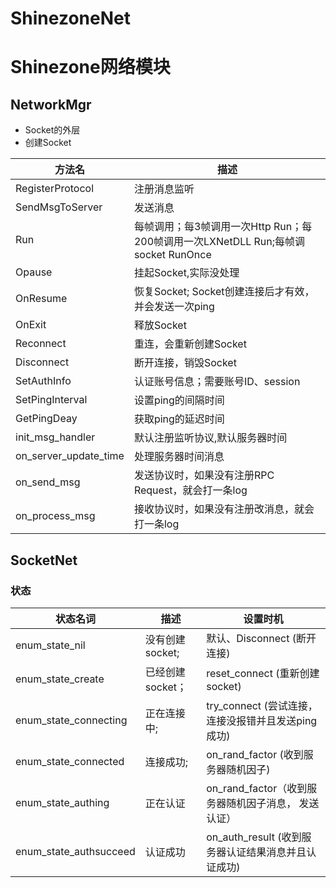 # ShinezoneNet
Shinezone网络模块
=======




## NetworkMgr
* Socket的外层
* 创建Socket


| 方法名					| 描述																		|
| ---------------------	| ------------------------------------------------------------------------ 	|
| RegisterProtocol 		| 注册消息监听																	| 
| SendMsgToServer 		| 发送消息																	|
| Run 					| 每帧调用；每3帧调用一次Http Run；每200帧调用一次LXNetDLL Run;每帧调socket RunOnce	| 
| Opause  				| 挂起Socket,实际没处理														|
| OnResume 				| 恢复Socket; Socket创建连接后才有效，并会发送一次ping								| 
| OnExit  				| 释放Socket 																| 
| Reconnect  			| 重连，会重新创建Socket 														| 
| Disconnect  			| 断开连接，销毁Socket 														| 
| SetAuthInfo  			| 认证账号信息；需要账号ID、session 												| 
| SetPingInterval  		| 设置ping的间隔时间 															| 
| GetPingDeay  			| 获取ping的延迟时间 															| 
| init_msg_handler  	| 默认注册监听协议,默认服务器时间 													| 
| on_server_update_time	| 处理服务器时间消息 															| 
| on_send_msg  			| 发送协议时，如果没有注册RPC Request，就会打一条log 								| 
| on_process_msg  		| 接收协议时，如果没有注册改消息，就会打一条log 										| 



## SocketNet
### 状态

| 状态名词 					| 描述 				| 设置时机												| 
| ------------------------- | ----------------- | ----------------------------------------------------- |
| enum_state_nil 			| 没有创建socket; 	| 默认、Disconnect (断开连接) 								| 
| enum_state_create 		| 已经创建socket； 	| reset_connect (重新创建socket)  						| 
| enum_state_connecting 	| 正在连接中; 			| try_connect (尝试连接，连接没报错并且发送ping成功)  			| 
| enum_state_connected 		| 连接成功; 			| on_rand_factor (收到服务器随机因子) 						| 
| enum_state_authing 		| 正在认证 			| on_rand_factor（收到服务器随机因子消息， 发送认证）			| 
| enum_state_authsucceed 	| 认证成功 			| on_auth_result (收到服务器认证结果消息并且认证成功)		 	| 



